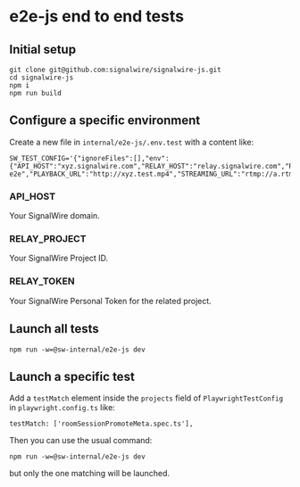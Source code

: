 # e2e-js end to end tests

## Initial setup

```
git clone git@github.com:signalwire/signalwire-js.git
cd signalwire-js
npm i 
npm run build
```



## Configure a specific environment

Create a new file in `internal/e2e-js/.env.test` with a content like:
```
SW_TEST_CONFIG='{"ignoreFiles":[],"env":{"API_HOST":"xyz.signalwire.com","RELAY_HOST":"relay.signalwire.com","RELAY_PROJECT":"xyz","RELAY_TOKEN":"PTxyz","VOICE_CONTEXT":"office","VOICE_DIAL_FROM_NUMBER":"+1111111111","VOICE_DIAL_TO_NUMBER":"+111111111","VOICE_CONNECT_TO_NUMBER":"+111111111111","VOICE_CONNECT_CONTEXT":"office","MESSAGING_FROM_NUMBER":"+10000000000","MESSAGING_TO_NUMBER":"+10000000001","MESSAGING_CONTEXT":"messaging-e2e","PLAYBACK_URL":"http://xyz.test.mp4","STREAMING_URL":"rtmp://a.rtmp.youtube.com/live2/xyz"}}'
```

### API_HOST

Your SignalWire domain.

### RELAY_PROJECT

Your SignalWire Project ID.

### RELAY_TOKEN

Your SignalWire Personal Token for the related project.


## Launch all tests

```
npm run -w=@sw-internal/e2e-js dev
```

## Launch a specific test

Add a `testMatch` element inside the `projects` field of `PlaywrightTestConfig` in `playwright.config.ts` like:

```
testMatch: ['roomSessionPromoteMeta.spec.ts'],
```

Then you can use the usual command:
```
npm run -w=@sw-internal/e2e-js dev
```
but only the one matching will be launched.
